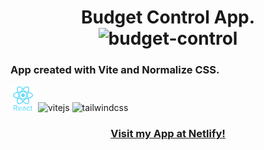 <h1 align="center">Budget Control App.<br>
<img src="https://cdn.iconscout.com/icon/free/png-256/budget-1850786-1571027.png" alt="budget-control" width="45" height="45" /></h1> 
<h3>App created with Vite and Normalize CSS.</h3>
<p>
<img src="https://raw.githubusercontent.com/devicons/devicon/master/icons/react/react-original-wordmark.svg" alt="react" width="40" height="40" /> 
<img src="https://vectorwiki.com/images/bjlcA__vitejs.svg" alt="vitejs" width="40" height="40" />
<img src="https://necolas.github.io/normalize.css/logo.svg" alt="tailwindcss" width="40" height="40" />
</p>

<a href="https://"><h3 align="center">Visit my App at Netlify!</h3></a>